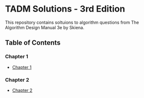 # TADM Solutions - 3rd Edition

This repository contains soltuions to algorithm questions from The Algorithm Design Manual 3e by Skiena.

## Table of Contents

### Chapter 1
- [Chapter 1](Chapter1.md)

### Chapter 2
- [Chapter 2](Chapter2.md)